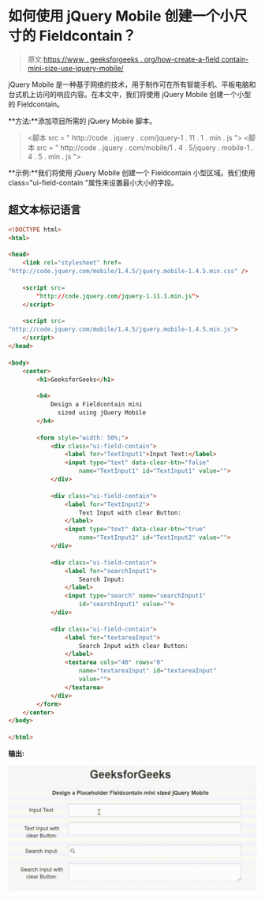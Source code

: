 # 如何使用 jQuery Mobile 创建一个小尺寸的 Fieldcontain？

> 原文:[https://www . geeksforgeeks . org/how-create-a-field contain-mini-size-use-jquery-mobile/](https://www.geeksforgeeks.org/how-to-create-a-fieldcontain-mini-sized-using-jquery-mobile/)

jQuery Mobile 是一种基于网络的技术，用于制作可在所有智能手机、平板电脑和台式机上访问的响应内容。在本文中，我们将使用 jQuery Mobile 创建一个小型的 Fieldcontain。

**方法:**添加项目所需的 jQuery Mobile 脚本。

> <link rel="”stylesheet”" href="”http://code.jquery.com/mobile/1.4.5/jquery.mobile-1.4.5.min.css”">
> <脚本 src = " http://code . jquery . com/jquery-1 . 11 . 1 . min . js "></脚本>
> <脚本 src = " http://code . jquery . com/mobile/1 . 4 . 5/jquery . mobile-1 . 4 . 5 . min . js "></脚本>

**示例:**我们将使用 jQuery Mobile 创建一个 Fieldcontain 小型区域。我们使用 class="ui-field-contain "属性来设置最小大小的字段。

## 超文本标记语言

```html
<!DOCTYPE html>
<html>

<head>
    <link rel="stylesheet" href=
"http://code.jquery.com/mobile/1.4.5/jquery.mobile-1.4.5.min.css" />

    <script src=
        "http://code.jquery.com/jquery-1.11.1.min.js">
    </script>

    <script src=
"http://code.jquery.com/mobile/1.4.5/jquery.mobile-1.4.5.min.js">
    </script>
</head>

<body>
    <center>
        <h1>GeeksforGeeks</h1>

        <h4>
            Design a Fieldcontain mini 
              sized using jQuery Mobile
        </h4>

        <form style="width: 50%;">
            <div class="ui-field-contain">
                <label for="TextInput1">Input Text:</label>
                <input type="text" data-clear-btn="false" 
                    name="TextInput1" id="TextInput1" value="">
            </div>

            <div class="ui-field-contain">
                <label for="TextInput2">
                    Text Input with clear Button:
                </label>
                <input type="text" data-clear-btn="true" 
                    name="TextInput2" id="TextInput2" value="">
            </div>

            <div class="ui-field-contain">
                <label for="searchInput1">
                    Search Input:
                </label>
                <input type="search" name="searchInput1"
                    id="searchInput1" value="">
            </div>

            <div class="ui-field-contain">
                <label for="textareaInput">
                    Search Input with clear Button:
                </label>
                <textarea cols="40" rows="8" 
                    name="textareaInput" id="textareaInput"
                    value="">
                </textarea>
            </div>
        </form>
    </center>
</body>

</html>
```

**输出:**

![](img/dd37a81e3fd021698921f7da9acae7fb.png)